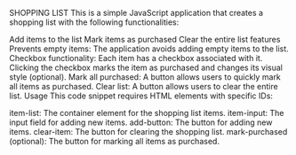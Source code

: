 SHOPPING LIST 
This is a simple JavaScript application that creates a shopping list with the following functionalities:

Add items to the list
Mark items as purchased
Clear the entire list
features
Prevents empty items: The application avoids adding empty items to the list.
Checkbox functionality: Each item has a checkbox associated with it. Clicking the checkbox marks the item as purchased and changes its visual style (optional).
Mark all purchased: A button allows users to quickly mark all items as purchased.
Clear list: A button allows users to clear the entire list.
Usage
This code snippet requires HTML elements with specific IDs:

item-list: The container element for the shopping list items.
item-input: The input field for adding new items.
add-button: The button for adding new items.
clear-item: The button for clearing the shopping list.
mark-purchased (optional): The button for marking all items as purchased.